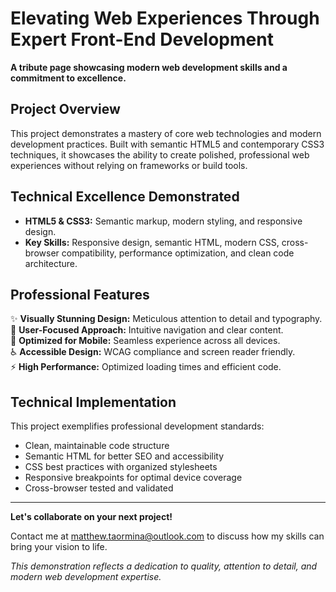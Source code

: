 # Elevating Web Experiences Through Expert Front-End Development

**A tribute page showcasing modern web development skills and a commitment to excellence.**

## Project Overview

This project demonstrates a mastery of core web technologies and modern development practices. Built with semantic HTML5 and contemporary CSS3 techniques, it showcases the ability to create polished, professional web experiences without relying on frameworks or build tools.

## Technical Excellence Demonstrated

- **HTML5 & CSS3:** Semantic markup, modern styling, and responsive design.
- **Key Skills:** Responsive design, semantic HTML, modern CSS, cross-browser compatibility, performance optimization, and clean code architecture.

## Professional Features

✨ **Visually Stunning Design:** Meticulous attention to detail and typography.  
🎯 **User-Focused Approach:** Intuitive navigation and clear content.  
📱 **Optimized for Mobile:** Seamless experience across all devices.  
♿ **Accessible Design:** WCAG compliance and screen reader friendly.  
⚡ **High Performance:** Optimized loading times and efficient code.

## Technical Implementation

This project exemplifies professional development standards:

- Clean, maintainable code structure
- Semantic HTML for better SEO and accessibility
- CSS best practices with organized stylesheets
- Responsive breakpoints for optimal device coverage
- Cross-browser tested and validated

---

**Let's collaborate on your next project!**

Contact me at matthew.taormina@outlook.com to discuss how my skills can bring your vision to life.

*This demonstration reflects a dedication to quality, attention to detail, and modern web development expertise.*